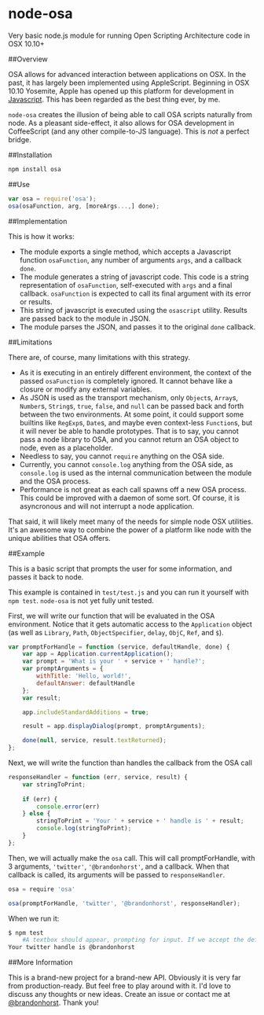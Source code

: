 node-osa
========

Very basic node.js module for running Open Scripting Architecture code in OSX 10.10+

##Overview

OSA allows for advanced interaction between applications on OSX. In the past, it has largely been implemented using AppleScript. Beginning in OSX 10.10 Yosemite, Apple has opened up this platform for development in [Javascript](https://developer.apple.com/library/prerelease/mac/releasenotes/InterapplicationCommunication/RN-JavaScriptForAutomation/index.html#//apple_ref/doc/uid/TP40014508). This has been regarded as the best thing ever, by me.

`node-osa` creates the illusion of being able to call OSA scripts naturally from node. As a pleasant side-effect, it also allows for OSA development in CoffeeScript (and any other compile-to-JS language). This is _not_ a perfect bridge.

##Installation

```bash
npm install osa
```

##Use

```javascript
var osa = require('osa');
osa(osaFunction, arg, [moreArgs...,] done);
```

##Implementation

This is how it works:

- The module exports a single method, which accepts a Javascript function `osaFunction`, any number of arguments `args`, and a callback `done`.
- The module generates a string of javascript code. This code is a string representation of `osaFunction`, self-executed with `args` and a final callback. `osaFunction` is expected to call its final argument with its error or results.
- This string of javascript is executed using the `osascript` utility. Results are passed back to the module in JSON.
- The module parses the JSON, and passes it to the original `done` callback.

##Limitations

There are, of course, many limitations with this strategy.

- As it is executing in an entirely different environment, the context of the passed `osaFunction` is completely ignored. It cannot behave like a closure or modify any external variables.
- As JSON is used as the transport mechanism, only `Object`s, `Array`s, `Number`s, `String`s, `true`, `false`, and `null` can be passed back and forth between the two environments. At some point, it could support some builtins like `RegExp`s, `Date`s, and maybe even context-less `Function`s, but it will never be able to handle prototypes. That is to say, you cannot pass a node library to OSA, and you cannot return an OSA object to node, even as a placeholder.
- Needless to say, you cannot `require` anything on the OSA side.
- Currently, you cannot `console.log` anything from the OSA side, as `console.log` is used as the internal communication between the module and the OSA process.
- Performance is not great as each call spawns off a new OSA process. This could be improved with a daemon of some sort. Of course, it is asyncronous and will not interrupt a node application.

That said, it will likely meet many of the needs for simple node OSX utilities. It's an awesome way to combine the power of a platform like node with the unique abilities that OSA offers.

##Example

This is a basic script that prompts the user for some information, and passes it back to node.

This example is contained in `test/test.js` and you can run it yourself with `npm test`. `node-osa` is not yet fully unit tested.

First, we will write our function that will be evaluated in the OSA environment. Notice that it gets automatic access to the `Application` object (as well as `Library`, `Path`, `ObjectSpecifier`, `delay`, `ObjC`, `Ref`, and `$`).

```javascript
var promptForHandle = function (service, defaultHandle, done) {
	var app = Application.currentApplication();
	var prompt = 'What is your ' + service + ' handle?';
	var promptArguments = {
		withTitle: 'Hello, world!',
		defaultAnswer: defaultHandle
	};
	var result;

	app.includeStandardAdditions = true;

	result = app.displayDialog(prompt, promptArguments);

	done(null, service, result.textReturned);
};
```

Next, we will write the function than handles the callback from the OSA call

```javascript
responseHandler = function (err, service, result) {
	var stringToPrint;
	
	if (err) {
		console.error(err)
	} else {
		stringToPrint = 'Your ' + service + ' handle is ' + result;
		console.log(stringToPrint);
	}
};
```

Then, we will actually make the `osa` call. This will call promptForHandle, with 3 arguments, `'twitter'`, `'@brandonhorst'`, and a callback. When that callback is called, its arguments will be passed to `responseHandler`.

```javascript
osa = require 'osa'

osa(promptForHandle, 'twitter', '@brandonhorst', responseHandler);
```

When we run it:

```bash
$ npm test
	#A textbox should appear, prompting for input. If we accept the default...*
Your twitter handle is @brandonhorst
```

##More Information

This is a brand-new project for a brand-new API. Obviously it is very far from production-ready. But feel free to play around with it. I'd love to discuss any thoughts or new ideas. Create an issue or contact me at [@brandonhorst](http://twitter.com/brandonhorst). Thank you!